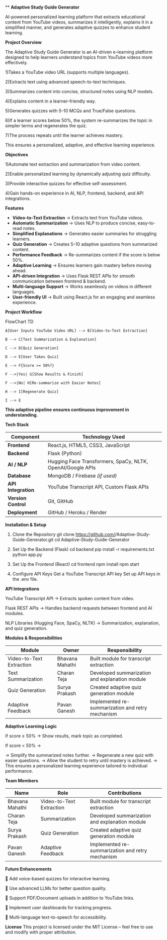 **                                                                                  **Adaptive Study Guide Generator**

AI-powered personalized learning platform that extracts educational content from YouTube videos, summarizes it intelligently, explains it in a simplified manner, and generates adaptive quizzes to enhance student learning.

**Project Overview**

The Adaptive Study Guide Generator is an AI-driven e-learning platform designed to help learners understand topics from YouTube videos more effectively.

1)Takes a YouTube video URL (supports multiple languages).

2)Extracts text using advanced speech-to-text techniques.

3)Summarizes content into concise, structured notes using NLP models.

4)Explains content in a learner-friendly way.

5)Generates quizzes with 5–10 MCQs and True/False questions.

6)If a learner scores below 50%, the system re-summarizes the topic in simpler terms and regenerates the quiz.

7)The process repeats until the learner achieves mastery.

This ensures a personalized, adaptive, and effective learning experience.

**Objectives**

1)Automate text extraction and summarization from video content.

2)Enable personalized learning by dynamically adjusting quiz difficulty.

3)Provide interactive quizzes for effective self-assessment.

4)Gain hands-on experience in AI, NLP, frontend, backend, and API integrations.

**Features**

- **Video-to-Text Extraction** → Extracts text from YouTube videos.  
- **Automatic Summarization** → Uses NLP to produce concise, easy-to-read notes.  
- **Simplified Explanations** → Generates easier summaries for struggling learners.  
- **Quiz Generation** → Creates 5–10 adaptive questions from summarized content.  
- **Performance Feedback** → Re-summarizes content if the score is below 50%. 
- **Adaptive Learning** → Ensures learners gain mastery before moving ahead.  
- **API-driven Integration** → Uses Flask REST APIs for smooth communication between frontend & backend.  
- **Multi-language Support** → Works seamlessly on videos in different languages.  
- **User-friendly UI** → Built using React.js for an engaging and seamless experience.  


**Project Workflow**

FlowChart TD
    
    A[User Inputs YouTube Video URL] --> B[Video-to-Text Extraction]
    
    B --> C[Text Summarization & Explanation]
    
    C --> D[Quiz Generation]
    
    D --> E[User Takes Quiz]

    E --> F{Score >= 50%?}
    
    F -->|Yes| G[Show Results & Finish]
    
    F -->|No| H[Re-summarize with Easier Notes]
    
    H --> I[Regenerate Quiz]
    
    I --> E


**This adaptive pipeline ensures continuous improvement in understanding.**

**Tech Stack**

| **Component**       | **Technology Used**                                       |
|---------------------|-----------------------------------------------------------|
| **Frontend**        | React.js, HTML5, CSS3, JavaScript                         |
| **Backend**         | Flask (Python)                                            |
| **AI / NLP**        | Hugging Face Transformers, SpaCy, NLTK, OpenAI/Google APIs|
| **Database**        | MongoDB / Firebase *(if used)*                            |
| **API Integration** | YouTube Transcript API, Custom Flask APIs                 |
| **Version Control** | Git, GitHub                                               |
| **Deployment**      | GitHub / Heroku / Render                                  |


**Installation & Setup**

1. Clone the Repository
git clone https://github.com/<your-username>/Adaptive-Study-Guide-Generator.git
cd Adaptive-Study-Guide-Generator

2. Set Up the Backend (Flask)
cd backend
pip install -r requirements.txt
python app.py

3. Set Up the Frontend (React)
cd frontend
npm install
npm start

4. Configure API Keys
Get a YouTube Transcript API key
Set up API keys in the .env file.

**API Integrations**

YouTube Transcript API → Extracts spoken content from video.

Flask REST APIs → Handles backend requests between frontend and AI modules.

NLP Libraries (Hugging Face, SpaCy, NLTK) → Summarization, explanation, and quiz generation.

**Modules & Responsibilities**

| **Module**               | **Owner**       | **Responsibility**                               |
| ------------------------ | --------------- | ------------------------------------------------ |
| Video-to-Text Extraction | Bhavana Mahathi | Built module for transcript extraction           |
| Text Summarization       | Charan Teja     | Developed summarization and explanation module   |
| Quiz Generation          | Surya Prakash   | Created adaptive quiz generation module          |
| Adaptive Feedback        | Pavan Ganesh    | Implemented re-summarization and retry mechanism |


**Adaptive Learning Logic**

If score ≥ 50% → Show results, mark topic as completed.

If score < 50% →

-> Simplify the summarized notes further.
-> Regenerate a new quiz with easier questions.
-> Allow the student to retry until mastery is achieved.
-> This ensures a personalized learning experience tailored to individual performance.

**Team Members**

| **Name**         | **Role**                   | **Contributions**                               |
|------------------|----------------------------|--------------------------------------------------|
| Bhavana Mahathi  | Video-to-Text Extraction   | Built module for transcript extraction           |
| Charan Teja      | Summarization              | Developed summarization and explanation module   |
| Surya Prakash    | Quiz Generation            | Created adaptive quiz generation module          |
| Pavan Ganesh     | Adaptive Feedback          | Implemented re-summarization and retry mechanism |


**Future Enhancements**

🔹 Add voice-based quizzes for interactive learning.

🔹 Use advanced LLMs for better question quality.

🔹 Support PDF/Document uploads in addition to YouTube links.

🔹 Implement user dashboards for tracking progress.

🔹 Multi-language text-to-speech for accessibility.

**License**
This project is licensed under the MIT License – feel free to use and modify with proper attribution.
